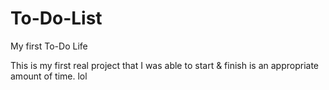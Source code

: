 # To-Do-List
My first To-Do Life

This is my first real project that I was able to start & finish is an appropriate amount of time. lol
